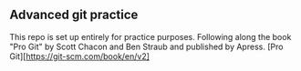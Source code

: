 ## Advanced git practice

This repo is set up entirely for practice purposes. Following along the book "Pro Git" by Scott Chacon and Ben Straub and published by Apress.
[Pro Git][https://git-scm.com/book/en/v2]


